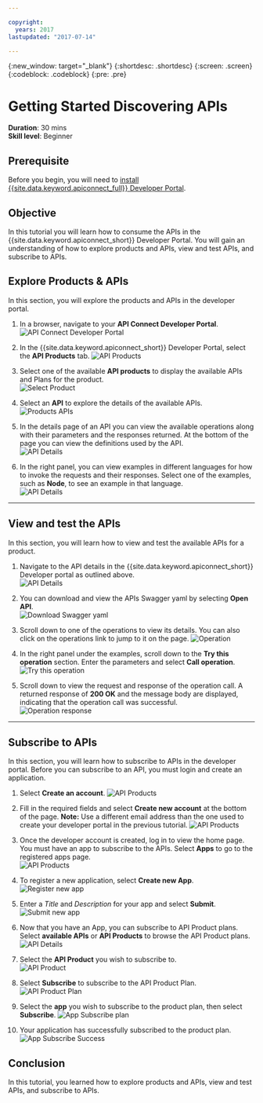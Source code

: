 ```yaml
---

copyright:
  years: 2017
lastupdated: "2017-07-14"

---
```



{:new_window: target="_blank"}
{:shortdesc: .shortdesc}
{:screen: .screen}
{:codeblock: .codeblock}
{:pre: .pre}

# Getting Started Discovering APIs
**Duration**: 30 mins  
**Skill level**: Beginner  


## Prerequisite
Before you begin, you will need to [install {{site.data.keyword.apiconnect_full}} Developer Portal](https://www.ibm.com/support/knowledgecenter/SSMNED_5.0.0/com.ibm.apic.install.doc/tapim_portal_installing_VA.html). 


## Objective
In this tutorial you will learn how to consume the APIs in the {{site.data.keyword.apiconnect_short}} Developer Portal. You will gain an understanding of how to explore products and APIs, view and test APIs, and subscribe to APIs. 
 

## Explore Products & APIs
In this section, you will explore the products and APIs in the developer portal.

1. In a browser, navigate to your **API Connect Developer Portal**.
![API Connect Developer Portal](images/11-developer-portal.png)

2. In the {{site.data.keyword.apiconnect_short}} Developer Portal, select the **API Products** tab. 
![API Products](images/12-API-products.png)

3. Select one of the available **API products** to display the available APIs and Plans for the product.  
  ![Select Product](images/13-product.png)

4. Select an **API** to explore the details of the available APIs.  
  ![Products APIs](images/14-api.png)

5. In the details page of an API you can view the available operations along with their parameters and the responses returned. At the bottom of the page you can view the definitions used by the API.  
  ![API Details](images/15-details.png) 

6. In the right panel, you can view examples in different languages for how to invoke the requests and their responses. Select one of the examples, such as **Node**, to see an example in that language.  
  ![API Details](images/16-examples.png) 

---

## View and test the APIs
In this section, you will learn how to view and test the available APIs for a product. 

1. Navigate to the API details in the {{site.data.keyword.apiconnect_short}} Developer portal as outlined above.  
  ![API Details](images/21-details.png) 

2. You can download and view the APIs Swagger yaml by selecting **Open API**.  
  ![Download Swagger yaml](images/22-swagger.png) 

3. Scroll down to one of the operations to view its details. You can also click on the operations link to jump to it on the page. 
![Operation](images/23-operation.png)

4. In the right panel under the examples, scroll down to the **Try this operation** section. Enter the parameters and select **Call operation**.  
  ![Try this operation](images/24-try-this-operation.png)

5. Scroll down to view the request and response of the operation call. A returned response of **200 OK** and the message body are displayed, indicating that the operation call was successful.  
  ![Operation response](images/25-operation-response.png)

---

## Subscribe to APIs
In this section, you will learn how to subscribe to APIs in the developer portal. Before you can subscribe to an API, you must login and create an application.

1. Select **Create an account**. 
![API Products](images/31-create-account.png)

2. Fill in the required fields and select **Create new account** at the bottom of the page. 
**Note:** Use a different email address than the one used to create your developer portal in the previous tutorial.
![API Products](images/32-create-new-account.png)

3. Once the developer account is created, log in to view the home page. You must have an app to subscribe to the APIs. Select **Apps** to go to the registered apps page.  
  ![API Products](images/33-login.png)

4. To register a new application, select **Create new App**.  
  ![Register new app](images/34-create-new-app.png)

5. Enter a *Title* and *Description* for your app and select **Submit**.  
  ![Submit new app](images/35-submit-new-app.png) 

6. Now that you have an App, you can subscribe to API Product plans. Select **available APIs** or **API Products** to browse the API Product plans.  
  ![API Details](images/36-api-products.png) 

7. Select the **API Product** you wish to subscribe to.  
  ![API Product](images/37-select-product.png) 

8. Select **Subscribe** to subscribe to the API Product Plan.  
  ![API Product Plan](images/38-subscribe-plan.png) 

9. Select the **app** you wish to subscribe to the product plan, then select **Subscribe**. 
  ![App Subscribe plan](images/39-subscribe-app-plan.png) 

10. Your application has successfully subscribed to the product plan. 
  ![App Subscribe Success](images/310-subscribe-success.png) 

## Conclusion
In this tutorial, you learned how to explore products and APIs, view and test APIs, and subscribe to APIs. 





